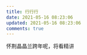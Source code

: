 ```yaml
---
title: 行行行
date: 2021-05-16 08:23:06
updated: 2021-05-16 08:23:06
comments: true
---
```

怀荆晶晶兰跨年呢，将看精讲